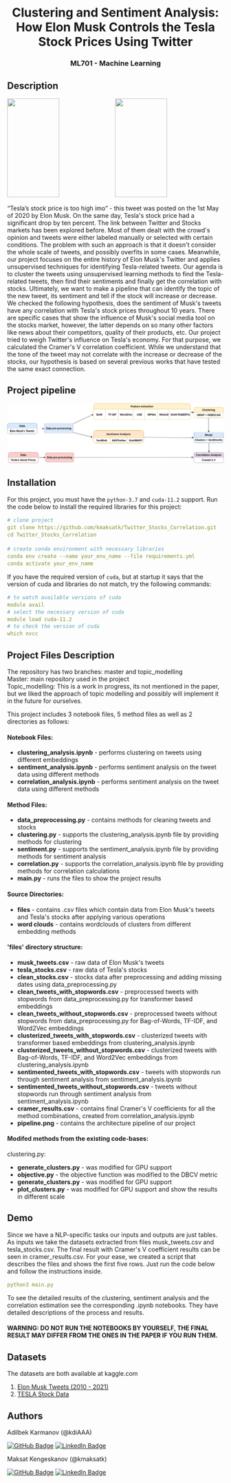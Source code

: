 <div align="center">

# Clustering and Sentiment Analysis: How Elon Musk Controls the Tesla Stock Prices Using Twitter
<h3 align="center"> ML701 - Machine Learning </h3>
  
</div>

## Description

<p float="center">
  <img src="https://qph.fs.quoracdn.net/main-qimg-c25657afa1b0c6fd10d2e453ef1e114f", width = 49%, height = 230px>
   <img src="https://cdn.wccftech.com/wp-content/uploads/2020/05/TESLA-STOCK-PRICE-11-51-AM-ET-1-MAY-2020-1480x888.png", width = 49%, height = 230px>
</p>
“Tesla’s stock price is too high imo” - this tweet was posted on the 1st May of 2020 by Elon Musk. On the same day, Tesla's stock price had a significant drop by ten percent. The link between Twitter and Stocks markets has been explored before. Most of them dealt with the crowd's opinion and tweets were either labeled manually or selected with certain conditions. The problem with such an approach is that it doesn't consider the whole scale of tweets, and possibly overfits in some cases. Meanwhile, our project focuses on the entire history of Elon Musk's Twitter and applies unsupervised techniques for identifying Tesla-related tweets. Our agenda is to cluster the tweets using unsupervised learning methods to find the Tesla-related tweets, then find their sentiments and finally get the correlation with stocks. Ultimately, we want to make a pipeline that can identify the topic of the new tweet, its sentiment and tell if the stock will increase or decrease. We checked the following hypothesis, does the sentiment of Musk's tweets have any correlation with Tesla's stock prices throughout 10 years.  There are specific cases that show the influence of Musk's social media tool on the stocks market, however, the latter depends on so many other factors like news about their competitors, quality of their products, etc. Our project tried to weigh Twitter's influence on Tesla's economy. For that purpose, we calculated the Cramer's V correlation coefficient. While we understand that the tone of the tweet may not correlate with the increase or decrease of the stocks, our hypothesis is based on several previous works that have tested the same exact connection.

## Project pipeline
<p float="center">
  <img src="files/pipeline.png">
</p>


## Installation
For this project, you must have the ```python-3.7``` and ```cuda-11.2``` support. Run the code below to install the required libraries for this project:

```yaml
# clone project
git clone https://github.com/kmaksatk/Twitter_Stocks_Correlation.git
cd Twitter_Stocks_Correlation

# create conda environment with necessary libraries
conda env create --name your_env_name --file requirements.yml
conda activate your_env_name
```
If you have the required version of ```cuda```, but at startup it says that the version of cuda and libraries do not match, try the following commands:
```yaml
# to watch available versions of cuda
module avail
# select the necessary version of cuda
module load cuda-11.2
# to check the version of cuda
which nvcc
```
## Project Files Description
<p>The repository has two branches: master and topic_modelling <br>
Master: main repository used in the project <br>
Topic_modelling: This is a work in progress, its not mentioned in the paper, but we liked the approach of topic modelling and possibly will implement it in the future for ourselves. </p>
<p>This project includes 3 notebook files, 5 method files as well as 2 directories as follows:</p>
<h4>Notebook Files:</h4>
<ul>
  <li><b>clustering_analysis.ipynb</b> - performs clustering on tweets using different embeddings</li>
  <li><b>sentiment_analysis.ipynb</b> - performs sentiment analysis on the tweet data using different methods</li>
  <li><b>correlation_analysis.ipynb</b> - performs sentiment analysis on the tweet data using different methods</li>
</ul>

<h4>Method Files:</h4>
<ul>
  <li><b>data_preprocessing.py</b> - contains methods for cleaning tweets and stocks</li>
  <li><b>clustering.py</b> - supports the clustering_analysis.ipynb file by providing methods for clustering</li>
  <li><b>sentiment.py</b> - supports the sentiment_analysis.ipynb file by providing methods for sentiment analysis</li>
  <li><b>correlation.py</b> - supports the correlation_analysis.ipynb file by providing methods for correlation calculations</li>
  <li><b>main.py</b> - runs the files to show the project results </li>
</ul>

<h4>Source Directories:</h4>
<ul>
  <li><b>files</b> - contains .сsv files which contain data from Elon Musk's tweets and Tesla's stocks after applying various operations</li>
  <li><b>word clouds</b> - contains wordclouds of clusters from different embedding methods</li>
</ul>

<h4>'files' directory structure:</h4>
<ul>
  <li><b>musk_tweets.csv</b> - raw data of Elon Musk's tweets</li>
  <li><b>tesla_stocks.csv</b> - raw data of Tesla's stocks</li>
  <li><b>clean_stocks.csv</b> - stocks data after preprocessing and adding missing dates using data_preprocessing.py</li>
  <li><b>clean_tweets_with_stopwords.csv</b> - preprocessed tweets with stopwords from data_preprocessing.py for transformer based embeddings</li>
  <li><b>clean_tweets_without_stopwords.csv</b> - preprocessed tweets without stopwords from data_preprocessing.py for Bag-of-Words, TF-IDF, and Word2Vec embeddings</li>
  <li><b>clusterized_tweets_with_stopwords.csv</b> - clusterized tweets with transformer based embeddings from clustering_analysis.ipynb</li>
  <li><b>clusterized_tweets_without_stopwords.csv</b> - clusterized tweets with Bag-of-Words, TF-IDF, and Word2Vec embeddings from clustering_analysis.ipynb</li>
  <li><b>sentimented_tweets_with_stopwords.csv</b> - tweets with stopwords run through sentiment analysis from sentiment_analysis.ipynb</li>
  <li><b>sentimented_tweets_without_stopwords.csv</b> - tweets without stopwords run through sentiment analysis from sentiment_analysis.ipynb</li>
  <li><b>cramer_results.csv</b> - contains final Cramer's V coefficients for all the method combinations, created from correlation_analysis.ipynb</li>
  <li><b>pipeline.png</b> - contains the architecture pipeline of our project
</ul>


<h4>Modifed methods from the existing code-bases:</h4>
clustering.py:
<ul>
  <li><b>generate_clusters.py</b> - was modified for GPU support</li>
  <li><b>objective.py</b> - the objective function was modified to the DBCV metric</li>
  <li><b>generate_clusters.py</b> - was modified for GPU support</li>
  <li><b>plot_clusters.py</b> - was modified for GPU support and show the results in different scale</li>
</ul>
  



## Demo 
Since we have a NLP-specific tasks our inputs and outputs are just tables. As inputs we take the datasets extracted from files musk_tweets.csv and tesla_stocks.csv. The final result with Cramer's V coefficient results can be seen in cramer_results.csv. For your ease, we created a script that describes the files and shows the first five rows. Just run the code below and follow the instructions inside. 

```yaml
python3 main.py
```

To see the detailed results of the clustering, sentiment analysis and the correlation estimation see the corresponding .ipynb notebooks. They have detailed descriptions of the process and results.
#### WARNING: DO NOT RUN THE NOTEBOOKS BY YOURSELF, THE FINAL RESULT MAY DIFFER FROM THE ONES IN THE PAPER IF YOU RUN THEM.

## Datasets

The datasets are both available at kaggle.com
1. [Elon Musk Tweets (2010 - 2021)](https://www.kaggle.com/ayhmrba/elon-musk-tweets-2010-2021?select=2021.csv)
2. [TESLA Stock Data](https://www.kaggle.com/varpit94/tesla-stock-data-updated-till-28jun2021?select=TSLA.csv)

## Authors

Adilbek Karmanov (@kdiAAA) 

[![GitHub Badge](https://img.shields.io/badge/GitHub-100000?style=for-the-badge&logo=github&logoColor=white)](https://github.com/kdiAAA)
[![LinkedIn Badge](https://img.shields.io/badge/LinkedIn-0077B5?style=for-the-badge&logo=linkedin&logoColor=white)](https://www.linkedin.com/in/adilbek-karmanov/)

Maksat Kengeskanov (@kmaksatk)

[![GitHub Badge](https://img.shields.io/badge/GitHub-100000?style=for-the-badge&logo=github&logoColor=white)](https://github.com/kmaksatk)
[![LinkedIn Badge](https://img.shields.io/badge/LinkedIn-0077B5?style=for-the-badge&logo=linkedin&logoColor=white)](https://www.linkedin.com/in/maksat-kengeskanov/)
